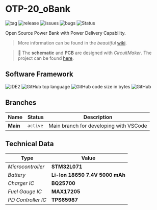 # OTP-20_oBank

![tag](https://img.shields.io/github/v/tag/knuffel-v2/OTP20_oBank?color=green)
![release](https://img.shields.io/github/v/release/knuffel-v2/OTP20_oBank?color=green)
![issues](https://img.shields.io/github/issues-raw/knuffel-v2/OTP20_oBank)
![bugs](https://img.shields.io/github/issues/knuffel-v2/OTP20_oBank/bug?color=red)
![Status](https://img.shields.io/badge/Status-In%20Preparation-yellowgreen)

Open Source Power Bank with Power Delivery Capability.


>More information can be found in the *beautiful* [wiki](https://github.com/knuffel-v2/OTP20_oBank/wiki/home).

>:construction: The **schematic** and **PCB** are designed with *CircuitMaker*. The project can be found [here](https://circuitmaker.com/Projects/Details/SebastianOberschwendtner/OTP-20oBank).

## Software Framework
<!-- ![IDE1](https://img.shields.io/static/v1?label=IDE&message=Eclipse&color=yellowgreen) -->
![IDE2](https://img.shields.io/static/v1?label=IDE&message=VSCode&color=yellowgreen)
![GitHub top language](https://img.shields.io/github/languages/top/knuffel-v2/OTP20_oBank?color=brightgreen)
![GitHub code size in bytes](https://img.shields.io/github/languages/code-size/knuffel-v2/OTP20_oBank)
![GitHub](https://img.shields.io/github/license/knuffel-v2/OTP20_oBank)

## Branches
|Name|Status|Description|
|---|---|---|
|**Main**|`active`| Main branch for developing with VSCode|
 
## Technical Data
|Type|Value|
|---|---|
|*Microcontroller*| **STM32L071**|
|*Battery*| **Li-Ion 18650 7.4V 5000 mAh**|
|*Charger IC*|**BQ25700**|
|*Fuel Gauge IC*| **MAX17205**|
|*PD Controller IC*|**TPS65987**|
